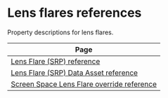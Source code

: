 # Lens flares references

Property descriptions for lens flares.

| Page|
|-|
| [Lens Flare (SRP) reference](lens-flare-srp-reference.md) | 
| [Lens Flare (SRP) Data Asset reference](lens-flare-asset.md) |
| [Screen Space Lens Flare override reference](reference-screen-space-lens-flare.md) |